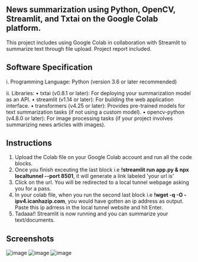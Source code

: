 ## News summarization using Python, OpenCV, Streamlit, and Txtai on the Google Colab platform.

This project includes using Google Colab in collaboration with Streamlit to summarize text through file upload. Project report included.

## Software Specification

i.     Programming Language:
Python (version 3.6 or later recommended)

ii.    Libraries:
•	txtai (v0.8.1 or later): For deploying your summarization model as an API.
•	streamlit (v1.14 or later): For building the web application interface.
•	transformers (v4.25 or later): Provides pre-trained models for text summarization tasks (if not using a custom model).
•	opencv-python (v4.8.0 or later): For image processing tasks (if your project involves summarizing news articles with images).

## Instructions

1. Upload the Colab file on your Google Colab account and run all the code blocks.
2. Once you finish exceuting the last block i.e **!streamlit run app.py & npx localtunnel --port 8501**, it will generate a link labeled 'your url is'
3. Click on the url. You will be redirected to a local tunnel webpage asking you for a pass.
4. In your colab file, when you run the second last block i.e **!wget -q -O - ipv4.icanhazip.com**, you would have gotten an ip address as output. Paste this ip adrress in the local tunnel website and hit Enter.
5. Tadaaa!! Streamlit is now running and you can summarize your text/documents.

## Screenshots

![image](https://github.com/get-aastha/text_summarizer/assets/108509128/2d7b0730-09c3-49d9-9d20-8edddcd62401)
![image](https://github.com/get-aastha/text_summarizer/assets/108509128/393a58c6-3fd9-4bc1-b5ed-e16994c12db7)
![image](https://github.com/get-aastha/text_summarizer/assets/108509128/a24cb99f-7799-412d-8b1f-8ae874cf2a37)

